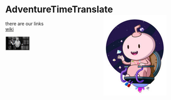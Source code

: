 # AdventureTimeTranslate <img align="right" src="/img/016.jpg">
there are our links  
[wiki](https://github.com/SophiaOrekhova/AdventureTimeTranslate/wiki)

<img src="https://github.com/SophiaOrekhova/AdventureTimeTranslate/blob/main/img/009_1.jpg" width="15%"></img>                                                                                               
